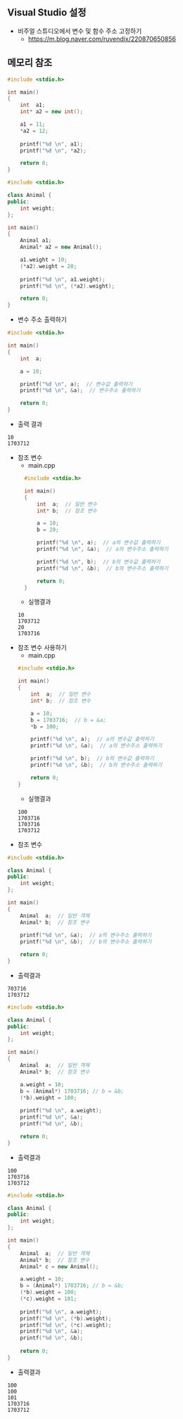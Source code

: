 ## Visual Studio 설정
- 비주얼 스튜디오에서 변수 및 함수 주소 고정하기
  - https://m.blog.naver.com/ruvendix/220870650856

## 메모리 참조
```c++
#include <stdio.h>

int main()
{
	int  a1;
	int* a2 = new int();

	a1 = 11;
	*a2 = 12;
		
	printf("%d \n", a1);	
	printf("%d \n", *a2);	

	return 0;
}
```
```c++
#include <stdio.h>

class Animal {
public:
	int weight;
};

int main()
{
	Animal a1;
	Animal* a2 = new Animal();

	a1.weight = 10;
	(*a2).weight = 20;
		
	printf("%d \n", a1.weight);	
	printf("%d \n", (*a2).weight);	

	return 0;
}
```

* 변수 주소 출력하기
```c++
#include <stdio.h>

int main()
{
	int  a;

	a = 10;

	printf("%d \n", a);  // 변수값 출력하기
	printf("%d \n", &a);  // 변수주소 출력하기

	return 0;
}
```
  - 출력 결과
  ```console
  10
  1703712
  ```
* 참조 변수
  - main.cpp
  ```c++
	#include <stdio.h>

	int main()
	{
	    int  a;  // 일반 변수
	    int* b;  // 참조 변수

	    a = 10;
	    b = 20;	    

	    printf("%d \n", a);  // a의 변수값 출력하기
	    printf("%d \n", &a);  // a의 변수주소 출력하기

	    printf("%d \n", b);  // b의 변수값 출력하기
	    printf("%d \n", &b);  // b의 변수주소 출력하기

	    return 0;
	}
  ```
  - 실행결과
  ```console
  10
  1703712
  20
  1703716
  ```
* 참조 변수 사용하기
  - main.cpp
  ```c++
  #include <stdio.h>

  int main()
  {
      int  a;  // 일반 변수
      int* b;  // 참조 변수

      a = 10;
      b = 1703716;  // b = &a;
      *b = 100;

      printf("%d \n", a);  // a의 변수값 출력하기
      printf("%d \n", &a);  // a의 변수주소 출력하기

      printf("%d \n", b);  // b의 변수값 출력하기
      printf("%d \n", &b);  // b의 변수주소 출력하기

      return 0;
  }
  ```
  - 실행결과
  ```console
  100
  1703716
  1703716
  1703712
  ```
* 참조 변수
```c++
#include <stdio.h>

class Animal {
public:
	int weight;
};

int main()
{
	Animal  a;  // 일반 객체
	Animal* b;  // 참조 변수
		
	printf("%d \n", &a);  // a의 변수주소 출력하기	
	printf("%d \n", &b);  // b의 변수주소 출력하기

	return 0;
}
```
- 출력결과
```console
703716
1703712
```
```c++
#include <stdio.h>

class Animal {
public:
	int weight;
};

int main()
{
	Animal  a;  // 일반 객체
	Animal* b;  // 참조 변수

	a.weight = 10;
	b = (Animal*) 1703716; // b = &b;
	(*b).weight = 100;
		
	printf("%d \n", a.weight);
	printf("%d \n", &a);	
	printf("%d \n", &b);

	return 0;
}
```
- 출력결과
```console
100
1703716
1703712
```

```c++
#include <stdio.h>

class Animal {
public:
	int weight;
};

int main()
{
	Animal  a;  // 일반 객체
	Animal* b;  // 참조 변수
	Animal* c = new Animal();

	a.weight = 10;
	b = (Animal*) 1703716; // b = &b;
	(*b).weight = 100;
	(*c).weight = 101;
		
	printf("%d \n", a.weight);
	printf("%d \n", (*b).weight);
	printf("%d \n", (*c).weight);
	printf("%d \n", &a);	
	printf("%d \n", &b);
	
	return 0;
}
```
- 출력결과
```console
100
100
101
1703716
1703712
```
